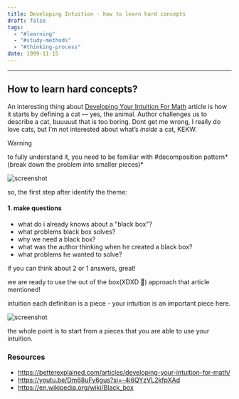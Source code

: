 ```yaml
---
title: Developing Intuition - how to learn hard concepts
draft: false
tags:
  - "#learning"
  - "#study-methods"
  - "#thinking-process"
date: 1999-11-15
---
```


---
## How to learn hard concepts?

An interesting thing about [Developing Your Intuition For Math](https://betterexplained.com/articles/developing-your-intuition-for-math/) article is how it starts by defining a cat — yes, the animal. Author challenges us to describe a cat, buuuuut that is too boring. Dont get me wrong, I really do love cats, but I’m not interested about what’s _inside_ a cat, KEKW.

> [!warning]
>  to fully understand it, you need to be familiar with #decomposition pattern*(break down the problem into smaller pieces)* 



![screenshot](/images/Screenshot%202024-11-15%20at%2021.02.11.png)

so, the first step after identify the theme: 
#### 1. make questions
* what do i already knows about a "black box"?
* what problems black box solves?
* why we need a black box?
* what was the author thinking when he created a black box?
* what problems he wanted to solve?

if you can think about 2 or 1 answers, great! 

we are ready to use the out of the box(XDXD 🥁) approach that article mentioned!

intuition
each definition is a piece - your intuition is an important piece here.

![screenshot](/images/Screenshot%202024-11-15%20at%2021.44.29.png)

the whole point is to start from a pieces that you are able to use your intuition.

### Resources
* https://betterexplained.com/articles/developing-your-intuition-for-math/
* https://youtu.be/Dm68uFy6gus?si=-4i6QYzVL2kfpXAd
* https://en.wikipedia.org/wiki/Black_box




